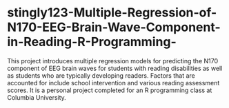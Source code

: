 # stingly123-Multiple-Regression-of-N170-EEG-Brain-Wave-Component-in-Reading-R-Programming-
This project introduces multiple regression models for predicting the N170 component of EEG brain waves for students with reading disabilities as well as students who are typically developing readers. Factors that are accounted for include school intervention and various reading assessment scores. It is a personal project completed for an R programming class at Columbia University.
